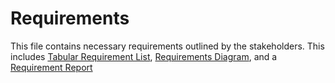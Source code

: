 
# Requirements
This file contains necessary requirements outlined by the stakeholders. This includes [Tabular Requirement List](Requirements-List.pdf),  [Requirements Diagram](Requirements-Diagram.pdf), and a [Requirement Report](Requirements-report.pdf) 
